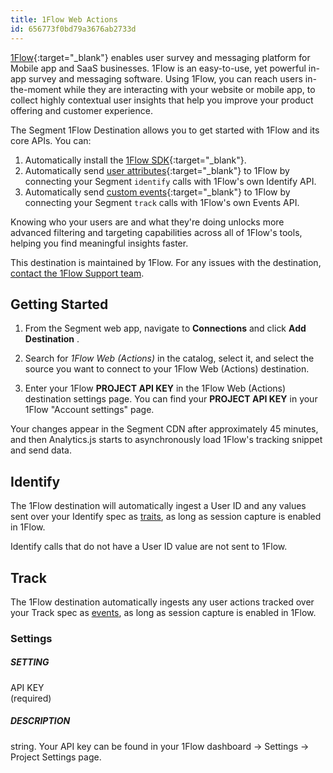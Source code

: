 ```yaml
---
title: 1Flow Web Actions
id: 656773f0bd79a3676ab2733d
---
```


[1Flow](https://1flow.ai){:target="_blank"} enables user survey and messaging platform for Mobile app and SaaS businesses. 1Flow is an easy-to-use, yet powerful in-app survey and messaging software.
Using 1Flow, you can reach users in-the-moment while they are interacting with your website or mobile app, to collect highly contextual user insights that help you improve your product offering and customer experience.

The Segment 1Flow Destination allows you to get started with 1Flow and its core APIs. You can:
1. Automatically install the [1Flow SDK](https://docs.1flow.ai/install-sdk/javascript){:target="_blank"}.
2. Automatically send [user attributes](https://docs.1flow.ai/install-sdk/javascript#de21ec0a453d443b88ca4bc1b12dc6bf){:target="_blank"} to 1Flow by connecting your Segment `identify` calls with 1Flow's own Identify API.
3. Automatically send [custom events](https://docs.1flow.ai/install-sdk/javascript#d19201d97efa4ea4b81be6a351709332){:target="_blank"} to 1Flow by connecting your Segment `track` calls with 1Flow's own Events API.

Knowing who your users are and what they're doing unlocks more advanced filtering and targeting capabilities across all of 1Flow's tools, helping you find meaningful insights faster.

This destination is maintained by 1Flow. For any issues with the destination, [contact the 1Flow Support team](mailto:support@1flow.app).

## Getting Started

1. From the Segment web app, navigate to **Connections** and click **Add Destination** .

2. Search for *1Flow Web (Actions)* in the catalog, select it, and select the source you want to connect to your 1Flow Web (Actions) destination.

3. Enter your 1Flow **PROJECT API KEY** in the 1Flow Web (Actions) destination settings page. You can find your **PROJECT API KEY**  in your 1Flow "Account settings" page.

Your changes appear in the Segment CDN after approximately 45 minutes, and then Analytics.js starts to asynchronously load 1Flow's tracking snippet and send data.

## Identify

The 1Flow destination will automatically ingest a User ID and any values sent over your Identify spec as [traits](https://docs.1flow.ai/install-sdk/javascript#de21ec0a453d443b88ca4bc1b12dc6bf), as long as session capture is enabled in 1Flow.

Identify calls that do not have a User ID value are not sent to 1Flow.

## Track

The 1Flow destination automatically ingests any user actions tracked over your Track spec as [events](https://docs.1flow.ai/install-sdk/javascript#d19201d97efa4ea4b81be6a351709332), as long as session capture is enabled in 1Flow.

### Settings

##### SETTING  

API KEY                        
(required)

##### DESCRIPTION

string. Your API key can be found in your 1Flow dashboard -> Settings -> Project Settings page.